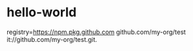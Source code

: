 # hello-world 
registry=https://npm.pkg.github.com
github.com/my-org/test
it://github.com/my-org/test.git.
